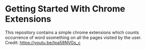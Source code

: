 # Getting Started With Chrome Extensions
This repository contains a simple chrome extensions which counts occurrence of word ssomething on all the pages visited by the user. <br />
Credit: https://youtu.be/Ipa58NVGs_c
